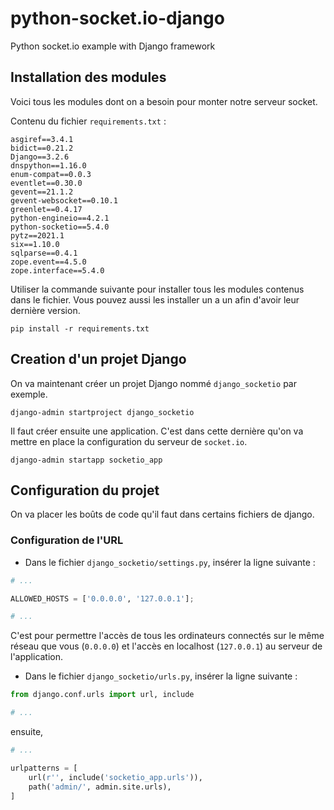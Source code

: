 # python-socket.io-django
Python socket.io example with Django framework

## Installation des modules
Voici tous les modules dont on a besoin pour monter notre serveur socket.

Contenu du fichier `requirements.txt` :
```
asgiref==3.4.1
bidict==0.21.2
Django==3.2.6
dnspython==1.16.0
enum-compat==0.0.3
eventlet==0.30.0
gevent==21.1.2
gevent-websocket==0.10.1
greenlet==0.4.17
python-engineio==4.2.1
python-socketio==5.4.0
pytz==2021.1
six==1.10.0
sqlparse==0.4.1
zope.event==4.5.0
zope.interface==5.4.0

```
Utiliser la commande suivante pour installer tous les modules contenus dans le fichier.
Vous pouvez aussi les installer un a un afin d'avoir leur dernière version.

```
pip install -r requirements.txt
```

## Creation d'un projet Django
On va maintenant créer un projet Django nommé `django_socketio` par exemple.

```
django-admin startproject django_socketio
```

Il faut créer ensuite une application. C'est dans cette dernière qu'on va mettre en place
la configuration du serveur de `socket.io`.

```
django-admin startapp socketio_app
```

## Configuration du projet
On va placer les boûts de code qu'il faut dans certains fichiers de django.

### Configuration de l'URL
- Dans le fichier `django_socketio/settings.py`, insérer la ligne suivante :

```python
# ...

ALLOWED_HOSTS = ['0.0.0.0', '127.0.0.1'];

# ...
```

C'est pour permettre l'accès de tous les ordinateurs connectés sur le même réseau
que vous (`0.0.0.0`) et l'accès en localhost (`127.0.0.1`) au serveur de l'application.

- Dans le fichier `django_socketio/urls.py`, insérer la ligne suivante :

```python
from django.conf.urls import url, include

# ...
```

ensuite,

```python
# ...

urlpatterns = [
    url(r'', include('socketio_app.urls')),
    path('admin/', admin.site.urls),
]
```





